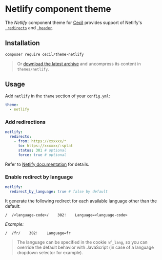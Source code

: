# Netlify component theme

The _Netlify_ component theme for [Cecil](https://cecil.app) provides support of Netlify's [`_redirects`](https://docs.netlify.com/routing/redirects/) and [`_header`](https://docs.netlify.com/routing/headers/).

## Installation

```bash
composer require cecil/theme-netlify
```

> Or [download the latest archive](https://github.com/Cecilapp/theme-netlify/releases/latest/) and uncompress its content in `themes/netlify`.

## Usage

Add `netlify` in the `theme` section of your `config.yml`:

```yaml
theme:
  - netlify
```

### Add redirections

```yaml
netlify:
  redirects:
    - from: https://xxxxxx/*
      to: https://xxxxxx/:splat
      status: 301 # optional
      force: true # optional
```

Refer to [Netlify documentation](https://docs.netlify.com/routing/redirects/redirect-options/) for details.

### Enable redirect by language

```yaml
netlify:
  redirect_by_language: true # false by default
```

It generate the following redirect for each available language other than the default:

```
/  /<language-code>/    302!    Language=<language-code>
```

_Example:_

```
/  /fr/    302!    Language=fr
```

> The language can be specified in the cookie `nf_lang`, so you can override the default behavior with JavaScript (in case of a language dropdown selector for example).
